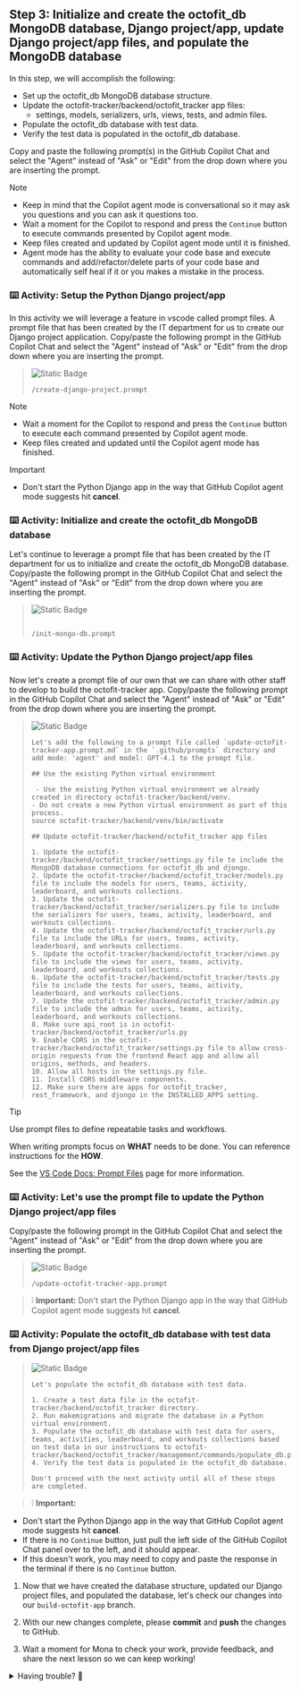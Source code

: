 ## Step 3: Initialize and create the octofit_db MongoDB database, Django project/app, update Django project/app files, and populate the MongoDB database

In this step, we will accomplish the following:

- Set up the octofit_db MongoDB database structure.
- Update the octofit-tracker/backend/octofit_tracker app files:
  - settings, models, serializers, urls, views, tests, and admin files.
- Populate the octofit_db database with test data.
- Verify the test data is populated in the octofit_db database.

Copy and paste the following prompt(s) in the GitHub Copilot Chat and select the "Agent" instead of "Ask" or "Edit" from the drop down where you are inserting the prompt.

> [!NOTE]
> - Keep in mind that the Copilot agent mode is conversational so it may ask you questions and you can ask it questions too.
> - Wait a moment for the Copilot to respond and press the `Continue` button to execute commands presented by Copilot agent mode.
> - Keep files created and updated by Copilot agent mode until it is finished.
> - Agent mode has the ability to evaluate your code base and execute commands and add/refactor/delete parts of your code base and automatically self heal if it or you makes a mistake in the process.

### :keyboard: Activity: Setup the Python Django project/app

In this activity we will leverage a feature in vscode called prompt files. A prompt file that has been created by the IT department for us to create our Django project application. Copy/paste the following prompt in the GitHub Copilot Chat and select the "Agent" instead of "Ask" or "Edit" from the drop down where you are inserting the prompt.

> ![Static Badge](https://img.shields.io/badge/-Prompt-text?style=flat-square&logo=github%20copilot&labelColor=512a97&color=ecd8ff)
>
> ```prompt
> /create-django-project.prompt
>```

> [!NOTE]
> - Wait a moment for the Copilot to respond and press the `Continue` button to execute each command presented by Copilot agent mode.
> - Keep files created and updated until the Copilot agent mode has finished.

> [!IMPORTANT]
> - Don't start the Python Django app in the way that GitHub Copilot agent mode suggests hit **cancel**.

### :keyboard: Activity: Initialize and create the octofit_db MongoDB database

Let's continue to leverage a prompt file that has been created by the IT department for us to initialize and create the octofit_db MongoDB database. Copy/paste the following prompt in the GitHub Copilot Chat and select the "Agent" instead of "Ask" or "Edit" from the drop down where you are inserting the prompt.

> ![Static Badge](https://img.shields.io/badge/-Prompt-text?style=flat-square&logo=github%20copilot&labelColor=512a97&color=ecd8ff)
>
> ```prompt
>
> /init-mongo-db.prompt
> ```

### :keyboard: Activity: Update the Python Django project/app files

Now let's create a prompt file of our own that we can share with other staff to develop to build the octofit-tracker app. Copy/paste the following prompt in the GitHub Copilot Chat and select the "Agent" instead of "Ask" or "Edit" from the drop down where you are inserting the prompt.

> ![Static Badge](https://img.shields.io/badge/-Prompt-text?style=flat-square&logo=github%20copilot&labelColor=512a97&color=ecd8ff)
>
> ```prompt
> Let's add the following to a prompt file called `update-octofit-tracker-app.prompt.md` in the `.github/prompts` directory and add mode: 'agent' and model: GPT-4.1 to the prompt file.
>
> ## Use the existing Python virtual environment
>
>  - Use the existing Python virtual environment we already created in directory octofit-tracker/backend/venv.
> - Do not create a new Python virtual environment as part of this process.
> source octofit-tracker/backend/venv/bin/activate
>
> ## Update octofit-tracker/backend/octofit_tracker app files
>
> 1. Update the octofit-tracker/backend/octofit_tracker/settings.py file to include the MongoDB database connections for octofit_db and djongo.
> 2. Update the octofit-tracker/backend/octofit_tracker/models.py file to include the models for users, teams, activity, leaderboard, and workouts collections.
> 3. Update the octofit-tracker/backend/octofit_tracker/serializers.py file to include the serializers for users, teams, activity, leaderboard, and workouts collections.
> 4. Update the octofit-tracker/backend/octofit_tracker/urls.py file to include the URLs for users, teams, activity, leaderboard, and workouts collections.
> 5. Update the octofit-tracker/backend/octofit_tracker/views.py file to include the views for users, teams, activity, leaderboard, and workouts collections.
> 6. Update the octofit-tracker/backend/octofit_tracker/tests.py file to include the tests for users, teams, activity, leaderboard, and workouts collections.
> 7. Update the octofit-tracker/backend/octofit_tracker/admin.py file to include the admin for users, teams, activity, leaderboard, and workouts collections.
> 8. Make sure api_root is in octofit-tracker/backend/octofit_tracker/urls.py
> 9. Enable CORS in the octofit-tracker/backend/octofit_tracker/settings.py file to allow cross-origin requests from the frontend React app and allow all origins, methods, and headers.
> 10. Allow all hosts in the settings.py file.
> 11. Install CORS middleware components.
> 12. Make sure there are apps for octofit_tracker, rest_framework, and djongo in the INSTALLED_APPS setting.
> ```

> [!TIP]
> Use prompt files to define repeatable tasks and workflows.
>
> When writing prompts focus on **WHAT** needs to be done. You can reference instructions for the **HOW**.

See the [VS Code Docs: Prompt Files](https://code.visualstudio.com/docs/copilot/copilot-customization#_prompt-files-experimental) page for more information.

### :keyboard: Activity: Let's use the prompt file to update the Python Django project/app files

Copy/paste the following prompt in the GitHub Copilot Chat and select the "Agent" instead of "Ask" or "Edit" from the drop down where you are inserting the prompt.

> ![Static Badge](https://img.shields.io/badge/-Prompt-text?style=flat-square&logo=github%20copilot&labelColor=512a97&color=ecd8ff)
>
> ```prompt
> /update-octofit-tracker-app.prompt
> ```
>

> ❕ **Important:** Don't start the Python Django app in the way that GitHub Copilot agent mode suggests hit **cancel**.

### :keyboard: Activity: Populate the octofit_db database with test data from Django project/app files

> ![Static Badge](https://img.shields.io/badge/-Prompt-text?style=flat-square&logo=github%20copilot&labelColor=512a97&color=ecd8ff)
>
> ```prompt
> Let's populate the octofit_db database with test data.
> 
> 1. Create a test data file in the octofit-tracker/backend/octofit_tracker directory.
> 2. Run makemigrations and migrate the database in a Python virtual environment.
> 3. Populate the octofit_db database with test data for users, teams, activities, leaderboard, and workouts collections based on test data in our instructions to octofit-tracker/backend/octofit_tracker/management/commands/populate_db.py.
> 4. Verify the test data is populated in the octofit_db database.
> 
> Don't proceed with the next activity until all of these steps are completed.
> ```

> ❕ **Important:**
- Don't start the Python Django app in the way that GitHub Copilot agent mode suggests hit **cancel**.
- If there is no `Continue` button, just pull the left side of the GitHub Copilot Chat panel over to the left, and it should appear.
- If this doesn't work, you may need to copy and paste the response in the terminal if there is no `Continue` button.

1. Now that we have created the database structure, updated our Django project files, and populated the database, let's check our changes into our `build-octofit-app` branch.

1. With our new changes complete, please **commit** and **push** the changes to GitHub.

1. Wait a moment for Mona to check your work, provide feedback, and share the next lesson so we can keep working!

<details>
<summary>Having trouble? 🤷</summary><br/>

If you don't get feedback, here are some things to check:

- Make sure your commit changes were made for the following files to the branch `build-octofit-app` and pushed/synchronized to GitHub:
  - `octofit-tracker/backend/octofit_tracker/settings.py`
  - `octofit-tracker/backend/octofit_tracker/management/commands/populate_db.py`
- If Mona found a mistake, simply make a correction and push your changes again. Mona will check your work as many times as needed.

</details>
